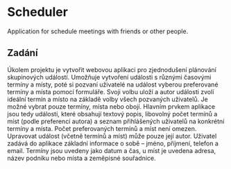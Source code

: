# Scheduler
Application for schedule meetings with friends or other people.
## Zadání
Úkolem projektu je vytvořit webovou aplikaci pro zjednodušení plánování skupinových událostí. Umožňuje vytvoření události s různými časovými termíny a místy, poté si pozvaní uživatelé na událost vyberou preferované termíny a místa pomocí formuláře. Svoji volbu uloží a autor události zvolí ideální termín a místo na základě volby všech pozvaných uživatelů. Je možné vybrat pouze termíny, místa nebo obojí. Hlavním prvkem aplikace jsou tedy události, které obsahují textový popis, libovolný počet termínů a míst (podle preferencí autora) a seznam přihlášených uživatelů na konkrétní termíny a místa. Počet preferovaných termínů a míst není omezen. Upravovat událost (včetně termínů a míst) může pouze její autor. Uživatel zadává do aplikace základní informace o sobě – jméno, příjmení, telefon a email. Termíny jsou uvedeny jako datum a čas, u míst je uvedena adresa, název podniku nebo místa a zeměpisné souřadnice.
